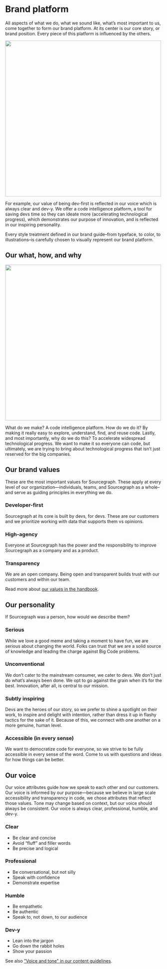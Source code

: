 # Brand platform

All aspects of what we do, what we sound like, what’s most important to us, come together to form our brand platform. At its center is our core story, or brand position. Every piece of this platform is influenced by the others.

<img src="https://user-images.githubusercontent.com/102541294/198370881-c5ac1c22-3c79-4c1a-8384-ed1c2945ff7f.svg" width="500" />

For example, our value of being dev-first is reflected in our voice which is always clear and dev-y.
We offer a code intelligence platform, a tool for saving devs time so they can ideate more (accelerating technological progress), which demonstrates our purpose of innovation, and is reflected in our inspiring personality.

Every style treatment defined in our brand guide–from typeface, to color, to illustrations–is carefully chosen to visually represent our brand platform.

## Our what, how, and why

<img src="https://user-images.githubusercontent.com/102541294/198051583-08570d3b-9f35-46e5-9dd4-7ab8603a5f93.svg" width="500" />

What do we make? A code intelligence platform. How do we do it? By making it really easy to explore, understand, find, and reuse code. Lastly, and most importantly, why do we do this? To accelerate widespread technological progress. We want to make it so everyone can code, but ultimately, we are trying to bring about technological progress that isn’t just reserved for the big companies.

## Our brand values

These are the most important values for Sourcegraph. These apply at every level of our organization—individuals, teams, and Sourcegraph as a whole–and serve as guiding principles in everything we do.

### Developer-first

Sourcegraph at its core is built by devs, for devs. These are our customers and we prioritize working with data that supports them vs opinions.

### High-agency

Everyone at Sourcegraph has the power and the responsibility to improve Sourcegraph as a company and as a product.

### Transparency

We are an open company. Being open and transparent builds trust with our customers and within our team.

Read more about [our values in the handbook](../../../../company-info-and-process/values/index.md).

## Our personality

If Sourcegraph was a person, how would we describe them?

### Serious

While we love a good meme and taking a moment to have fun, we are serious about changing the world. Folks can trust that we are a solid source of knowledge and leading the charge against Big Code problems.

### Unconventional

We don’t cater to the mainstream consumer, we cater to devs. We don’t just do what’s always been done. We opt to go against the grain when it’s for the best. Innovation, after all, is central to our mission.

### Subtly inspiring

Devs are the heroes of our story, so we prefer to shine a spotlight on their work, to inspire and delight with intention, rather than dress it up in flashy tactics for the sake of it. Because of this, we connect with one another on a more genuine, human level.

### Accessible (in every sense)

We want to democratize code for everyone, so we strive to be fully accessible in every sense of the word. Come to us with questions and ideas for how things can be better.

## Our voice

Our voice attributes guide how we speak to each other and our customers. Our voice is informed by our purpose—because we believe in large scale accessibility and transparency in code, we chose attributes that reflect those values. Tone may change based on context, but our voice should always be consistent. Our voice is always clear, professional, humble, and dev-y.

### Clear

- Be clear and concise
- Avoid “fluff” and filler words
- Be precise and logical

### Professional

- Be conversational, but not silly
- Speak with confidence
- Demonstrate expertise

### Humble

- Be empathetic
- Be authentic
- Speak to, not down, to our audience

### Dev-y

- Lean into the jargon
- Go down the rabbit holes
- Show your passion

See also ["Voice and tone" in our content guidelines](../../../../company-info-and-process/communication/content_guidelines/voice_and_tone.md).
